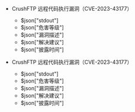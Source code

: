 - CrushFTP 远程代码执行漏洞（CVE-2023-43177）
  - $json["stdout"]
  - $json["危害等级"]
  - $json["漏洞描述"]
  - $json["解决建议"]
  - $json["披露时间"]

- CrushFTP 远程代码执行漏洞（CVE-2023-43177）
  - $json["stdout"]
  - $json["危害等级"]
  - $json["漏洞描述"]
  - $json["解决建议"]
  - $json["披露时间"]

